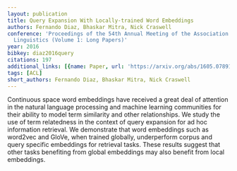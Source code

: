 ```yaml
---
layout: publication
title: Query Expansion With Locally-trained Word Embeddings
authors: Fernando Diaz, Bhaskar Mitra, Nick Craswell
conference: 'Proceedings of the 54th Annual Meeting of the Association for Computational
  Linguistics (Volume 1: Long Papers)'
year: 2016
bibkey: diaz2016query
citations: 197
additional_links: [{name: Paper, url: 'https://arxiv.org/abs/1605.07891'}]
tags: [ACL]
short_authors: Fernando Diaz, Bhaskar Mitra, Nick Craswell
---
```

Continuous space word embeddings have received a great deal of attention in
the natural language processing and machine learning communities for their
ability to model term similarity and other relationships. We study the use of
term relatedness in the context of query expansion for ad hoc information
retrieval. We demonstrate that word embeddings such as word2vec and GloVe, when
trained globally, underperform corpus and query specific embeddings for
retrieval tasks. These results suggest that other tasks benefiting from global
embeddings may also benefit from local embeddings.